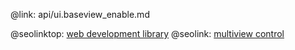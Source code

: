 @link: api/ui.baseview_enable.md

@seolinktop: [web development library](https://webix.com)
@seolink: [multiview control](https://webix.com/widget/multiview/)